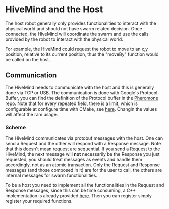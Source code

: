 # HiveMind and the Host

The host robot generally only provides functionalities to interact with the physical world and should not have swarm related decision. Once connected, the HiveMind will coordinate the swarm and use the calls provided by the robot to interact with the physical world.

For example, the HiveMind could request the robot to move to an x,y position, relative to its current position, thus the "moveBy" function would be called on the host.

## Communication

The HiveMind needs to communicate with the host and this is generally done via TCP or USB. The communication is done with Google's Protocol Buffer, you can find the definition of the Protocol buffer in the [Pheromone repo](https://github.com/SwarmUS/Pheromones). Note that for every repeated field, there is a limit, which is configurable at configure time with CMake, see [here](https://github.com/SwarmUS/Pheromones/blob/master/src/proto/message.options.in). Changin the values will affect the ram usage.

### Scheme

The HiveMind communicates via protobuf messages with the host. One can send a Request and the other will respond with a Response message.
Note that this doesn't mean request are sequential. If you send a Request to the HiveMind, the next message will **not** necessarily be the Response you just requested, you should treat messages as events and handle them accordingly, not as an atomic transaction.
Only the Request and Response messages (and those composed in it) are for the user to call, the others are internal messages for swarm functionalities.

To be a host you need to implement all the functionalities in the Request and Response messages, since this can be time consuming, a C++ implementation is already provided [here](https://github.com/SwarmUS/HiveMindBridge). Then you can register simply register your required functions.
<!-- TODO: Change link to HiveMindBridge peface?-->